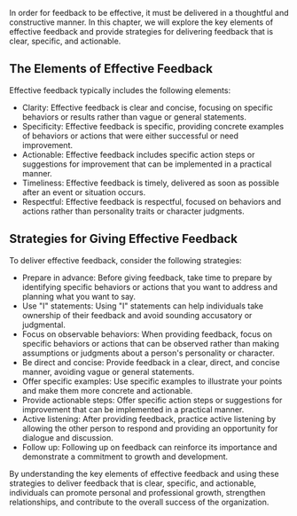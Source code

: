 
In order for feedback to be effective, it must be delivered in a thoughtful and constructive manner. In this chapter, we will explore the key elements of effective feedback and provide strategies for delivering feedback that is clear, specific, and actionable.

The Elements of Effective Feedback
----------------------------------

Effective feedback typically includes the following elements:

* Clarity: Effective feedback is clear and concise, focusing on specific behaviors or results rather than vague or general statements.
* Specificity: Effective feedback is specific, providing concrete examples of behaviors or actions that were either successful or need improvement.
* Actionable: Effective feedback includes specific action steps or suggestions for improvement that can be implemented in a practical manner.
* Timeliness: Effective feedback is timely, delivered as soon as possible after an event or situation occurs.
* Respectful: Effective feedback is respectful, focused on behaviors and actions rather than personality traits or character judgments.

Strategies for Giving Effective Feedback
----------------------------------------

To deliver effective feedback, consider the following strategies:

* Prepare in advance: Before giving feedback, take time to prepare by identifying specific behaviors or actions that you want to address and planning what you want to say.
* Use "I" statements: Using "I" statements can help individuals take ownership of their feedback and avoid sounding accusatory or judgmental.
* Focus on observable behaviors: When providing feedback, focus on specific behaviors or actions that can be observed rather than making assumptions or judgments about a person's personality or character.
* Be direct and concise: Provide feedback in a clear, direct, and concise manner, avoiding vague or general statements.
* Offer specific examples: Use specific examples to illustrate your points and make them more concrete and actionable.
* Provide actionable steps: Offer specific action steps or suggestions for improvement that can be implemented in a practical manner.
* Active listening: After providing feedback, practice active listening by allowing the other person to respond and providing an opportunity for dialogue and discussion.
* Follow up: Following up on feedback can reinforce its importance and demonstrate a commitment to growth and development.

By understanding the key elements of effective feedback and using these strategies to deliver feedback that is clear, specific, and actionable, individuals can promote personal and professional growth, strengthen relationships, and contribute to the overall success of the organization.
